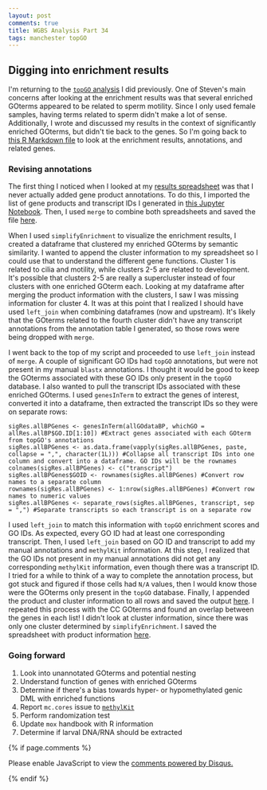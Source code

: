 ```yaml
---
layout: post
comments: true
title: WGBS Analysis Part 34
tags: manchester topGO
---
```


## Digging into enrichment results

I'm returning to the [`topGO` analysis](https://yaaminiv.github.io/WGBS-Analysis-Part33/) I did previously. One of Steven's main concerns after looking at the enrichment results was that several enriched GOterms appeared to be related to sperm motility. Since I only used female samples, having terms related to sperm didn't make a lot of sense. Additionally, I wrote and discussed my results in the context of significantly enriched GOterms, but didn't tie back to the genes. So I'm going back to [this R Markdown file](https://github.com/RobertsLab/project-gigas-oa-meth/blob/master/code/12-Functional-Enrichment.Rmd) to look at the enrichment results, annotations, and related genes.

### Revising annotations

The first thing I noticed when I looked at my [results spreadsheet](https://github.com/RobertsLab/project-gigas-oa-meth/blob/master/output/12-functional-enrichment/all-BP-EnrichedGO-DML-withTranscript.csv) was that I never actually added gene product annotations. To do this, I imported the list of gene products and transcript IDs I generated in [this Jupyter Notebook](https://github.com/RobertsLab/project-gigas-oa-meth/blob/master/code/11-GOterm-Annotation.ipynb). Then, I used `merge` to combine both spreadsheets and saved the file [here](https://github.com/RobertsLab/project-gigas-oa-meth/blob/master/output/12-functional-enrichment/all-BP-EnrichedGO-DML-Product.csv).

When I used `simplifyEnrichment` to visualize the enrichment results, I created a dataframe that clustered my enriched GOterms by semantic similarity. I wanted to append the cluster information to my spreadsheet so I could use that to understand the different gene functions. Cluster 1 is related to cilia and motility, while clusters 2-5 are related to development. It's possible that clusters 2-5 are really a supercluster instead of four clusters with one enriched GOterm each. Looking at my dataframe after merging the product information with the clusters, I saw I was missing information for cluster 4. It was at this point that I realized I should have used `left_join` when combining dataframes (now and upstream). It's likely that the GOterms related to the fourth cluster didn't have any transcript annotations from the annotation table I generated, so those rows were being dropped with `merge`.

I went back to the top of my script and proceeded to use `left_join` instead of `merge`. A couple of significant GO IDs had `topGO` annotations, but were not present in my manual `blastx` annotations. I thought it would be good to keep the GOterms associated with these GO IDs only present in the `topGO` database. I also wanted to pull the transcript IDs associated with these enriched GOterms. I used `genesInTerm` to extract the genes of interest, converted it into a dataframe, then extracted the transcript IDs so they were on separate rows:

```{r}
sigRes.allBPGenes <- genesInTerm(allGOdataBP, whichGO = allRes.allBP$GO.ID[1:10]) #Extract genes associated with each GOterm from topGO's annotations
sigRes.allBPGenes <- as.data.frame(vapply(sigRes.allBPGenes, paste, collapse = ",", character(1L))) #Collapse all transcript IDs into one column and convert into a dataframe. GO IDs will be the rownames
colnames(sigRes.allBPGenes) <- c("transcript")
sigRes.allBPGenes$GOID <- rownames(sigRes.allBPGenes) #Convert row names to a separate column
rownames(sigRes.allBPGenes) <- 1:nrow(sigRes.allBPGenes) #Convert row names to numeric values
sigRes.allBPGenes <- separate_rows(sigRes.allBPGenes, transcript, sep = ",") #Separate transcripts so each transcript is on a separate row
```

I used `left_join` to match this information with `topGO` enrichment scores and GO IDs. As expected, every GO ID had at least one corresponding transcript. Then, I used `left_join` based on GO ID and transcript to add my manual annotations and `methylKit` information. At this step, I realized that the GO IDs not present in my manual annotations did not get any corresponding `methylKit` information, even though there was a transcript ID. I tried for a while to think of a way to complete the annotation process, but got stuck and figured if those cells had `N/A` values, then I would know those were the GOterms only present in the `topGO` database. Finally, I appended the product and cluster information to all rows and saved the output [here](https://github.com/RobertsLab/project-gigas-oa-meth/blob/master/output/12-functional-enrichment/all-BP-EnrichedGO-DML-Cluster.csv). I repeated this process with the CC GOterms and found an overlap between the genes in each list! I didn't look at cluster information, since there was only one cluster determined by `simplifyEnrichment`. I saved the spreadsheet with product information [here](https://github.com/RobertsLab/project-gigas-oa-meth/blob/master/output/12-functional-enrichment/all-CC-EnrichedGO-DML-Product.csv).

### Going forward

1. Look into unannotated GOterms and potential nesting
2. Understand function of genes with enriched GOterms
3. Determine if there's a bias towards hyper- or hypomethylated genic DML with enriched functions
2. Report `mc.cores` issue to [`methylKit`](https://bioconductor.org/packages/release/bioc/vignettes/methylKit/inst/doc/methylKit.html)
2. Perform randomization test
2. Update `mox` handbook with R information
3. Determine if larval DNA/RNA should be extracted

{% if page.comments %}

<div id="disqus_thread"></div>
<script>

/**
*  RECOMMENDED CONFIGURATION VARIABLES: EDIT AND UNCOMMENT THE SECTION BELOW TO INSERT DYNAMIC VALUES FROM YOUR PLATFORM OR CMS.
*  LEARN WHY DEFINING THESE VARIABLES IS IMPORTANT: https://disqus.com/admin/universalcode/#configuration-variables*/
/*
var disqus_config = function () {
this.page.url = PAGE_URL;  // Replace PAGE_URL with your page's canonical URL variable
this.page.identifier = PAGE_IDENTIFIER; // Replace PAGE_IDENTIFIER with your page's unique identifier variable
};
*/
(function() { // DON'T EDIT BELOW THIS LINE
var d = document, s = d.createElement('script');
s.src = 'https://the-responsible-grad-student.disqus.com/embed.js';
s.setAttribute('data-timestamp', +new Date());
(d.head || d.body).appendChild(s);
})();
</script>
<noscript>Please enable JavaScript to view the <a href="https://disqus.com/?ref_noscript">comments powered by Disqus.</a></noscript>

{% endif %}

<script id="dsq-count-scr" src="//the-responsible-grad-student.disqus.com/count.js" async></script>
